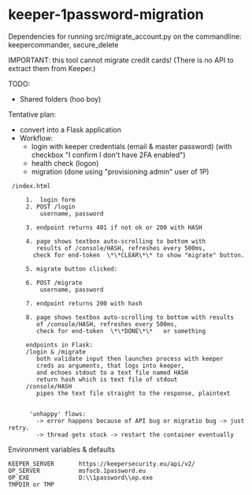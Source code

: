 # keeper-1password-migration

Dependencies for running src/migrate_account.py on the commandline: keepercommander, secure_delete

IMPORTANT: this tool cannot migrate credit cards! (There is no API to extract them from Keeper.)

TODO: 
 - Shared folders (hoo boy)

Tentative plan:
 - convert into a Flask application
 - Workflow:
   - login with keeper credentials (email & master password) (with checkbox "I confirm I don't have 2FA enabled")
   - health check (logon)
   - migration (done using "provisioning admin" user of 1P)

```
 /index.html
     
     1.  login form 
     2. POST /login 
         username, password
     
     3. endpoint returns 401 if not ok or 200 with HASH
     
     4. page shows textbox auto-scrolling to bottom with 
        results of /console/HASH, refreshes every 500ms,
       check for end-token  \*\*CLEAR\*\* to show "migrate" button.
     
     5. migrate button clicked:
     
     6. POST /migrate
         username, password
     
     7. endpoint returns 200 with hash
     
     8. page shows textbox auto-scrolling to bottom with results
        of /console/HASH, refreshes every 500ms,
        check for end-token  \*\*DONE\*\*   or something
     
     endpoints in Flask:
     /login & /migrate
        both validate input then launches process with keeper 
        creds as arguments, that logs into keeper, 
        and echoes stdout to a text file named HASH
        return hash which is text file of stdout
     /console/HASH
        pipes the text file straight to the response, plaintext
        
        
      'unhappy' flows:
        -> error happens because of API bug or migratio bug -> just retry.
        -> thread gets stuck -> restart the container eventually
```
Environment variables & defaults

```text
KEEPER_SERVER       https://keepersecurity.eu/api/v2/
OP_SERVER           msfocb.1password.eu
OP_EXE              D:\\1password\\op.exe
TMPDIR or TMP
```

